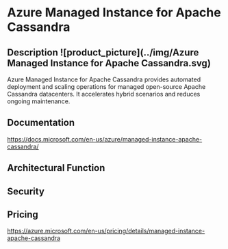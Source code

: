# Azure Managed Instance for Apache Cassandra                 



## Description											![product_picture](../img/Azure Managed Instance for Apache Cassandra.svg)

Azure Managed Instance for Apache Cassandra provides automated deployment and scaling operations for managed open-source Apache Cassandra datacenters. It accelerates hybrid scenarios and reduces ongoing maintenance.





## Documentation

https://docs.microsoft.com/en-us/azure/managed-instance-apache-cassandra/



## Architectural Function





## Security





## Pricing

https://azure.microsoft.com/en-us/pricing/details/managed-instance-apache-cassandra



